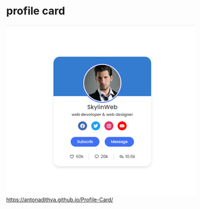 # profile card

![My Image](img/chrome_oD206VGPNg.png)
https://antonadithya.github.io/Profile-Card/
